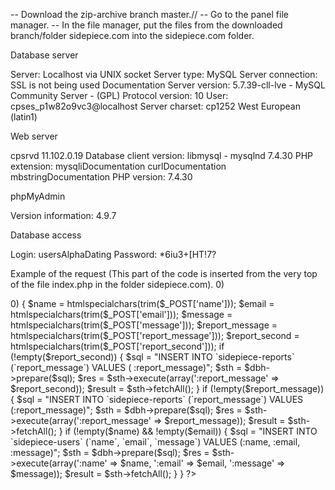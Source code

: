 -- Download the zip-archive branch master.// -- Go to the panel file manager. -- In the file manager, put the files from the downloaded branch/folder sidepiece.com into the sidepiece.com folder.

Database server

Server: Localhost via UNIX socket Server type: MySQL Server connection: SSL is not being used Documentation Server version: 5.7.39-cll-lve - MySQL Community Server - (GPL) Protocol version: 10 User: cpses_p1w82o9vc3@localhost Server charset: cp1252 West European (latin1)

Web server

cpsrvd 11.102.0.19 Database client version: libmysql - mysqlnd 7.4.30 PHP extension: mysqliDocumentation curlDocumentation mbstringDocumentation PHP version: 7.4.30

phpMyAdmin

Version information: 4.9.7

Database access

Login: usersAlphaDating Password: \*6iu3+[HT!7?

Example of the request (This part of the code is inserted from the very top of the file index.php in the folder sidepiece.com). 0)
 <?php
$dbh = new PDO('mysql:host=localhost;dbname=usersAlphaDating;charset=utf8;', 'usersAlphaDating', '*6iu3+[HT!7?');
if (count($_POST) > 0) {
    $name = htmlspecialchars(trim($_POST['name']));
    $email = htmlspecialchars(trim($_POST['email']));
    $message = htmlspecialchars(trim($_POST['message']));
    $report_message = htmlspecialchars(trim($_POST['report_message']));
    $report_second = htmlspecialchars(trim($_POST['report_second']));

    if (!empty($report_second)) {
        $sql = "INSERT INTO `sidepiece-reports` (`report_message`) VALUES ( :report_message)";
        $sth = $dbh->prepare($sql);
        $res = $sth->execute(array(':report_message' => $report_second));
        $result = $sth->fetchAll();
    }
    if (!empty($report_message)) {
        $sql = "INSERT INTO `sidepiece-reports` (`report_message`) VALUES (:report_message)";
        $sth = $dbh->prepare($sql);
        $res = $sth->execute(array(':report_message' => $report_message));
        $result = $sth->fetchAll();
    }
    if (!empty($name) && !empty($email)) {
        $sql = "INSERT INTO `sidepiece-users` (`name`, `email`, `message`) VALUES (:name, :email, :message)";
        $sth = $dbh->prepare($sql);
        $res = $sth->execute(array(':name' => $name, ':email' => $email, ':message' => $message));
        $result = $sth->fetchAll();
    }
} ?>
